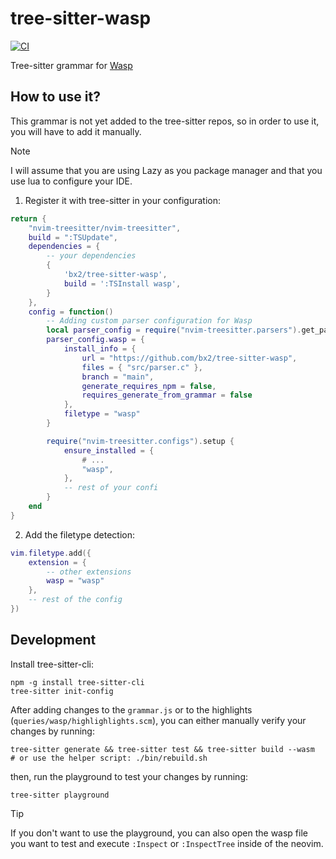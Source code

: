 # tree-sitter-wasp

[![CI][ci]](https://github.com/tree-sitter/tree-sitter-json/actions/workflows/ci.yml)

Tree-sitter grammar for [Wasp](https://github.com/wasp-lang/wasp)

[ci]: https://img.shields.io/github/actions/workflow/status/bx2/tree-sitter-wasp/ci.yml?logo=github&label=CI


## How to use it?

This grammar is not yet added to the tree-sitter repos, so in order to use it, you will
have to add it manually.

> [!NOTE]
> I will assume that you are using Lazy as you package manager and that you use
> lua to configure your IDE.

1. Register it with tree-sitter in your configuration:

```lua
return {
    "nvim-treesitter/nvim-treesitter",
    build = ":TSUpdate",
    dependencies = {
        -- your dependencies
        {
            'bx2/tree-sitter-wasp',
            build = ':TSInstall wasp',
        }
    },
    config = function()
        -- Adding custom parser configuration for Wasp
        local parser_config = require("nvim-treesitter.parsers").get_parser_configs()
        parser_config.wasp = {
            install_info = {
                url = "https://github.com/bx2/tree-sitter-wasp",
                files = { "src/parser.c" },
                branch = "main",
                generate_requires_npm = false,
                requires_generate_from_grammar = false
            },
            filetype = "wasp"
        }

        require("nvim-treesitter.configs").setup {
            ensure_installed = {
                # ...
                "wasp",
            },
            -- rest of your confi
        }
    end
}
```

2. Add the filetype detection:

```lua
vim.filetype.add({
    extension = {
        -- other extensions
        wasp = "wasp"
    },
    -- rest of the config
})
```

## Development

Install tree-sitter-cli:

```
npm -g install tree-sitter-cli
tree-sitter init-config
```

After adding changes to the `grammar.js` or to the highlights (`queries/wasp/highlighlights.scm`),
you can either manually verify your changes by running:

```
tree-sitter generate && tree-sitter test && tree-sitter build --wasm
# or use the helper script: ./bin/rebuild.sh
```

then, run the playground to test your changes by running:

```
tree-sitter playground
```

> [!TIP]
> If you don't want to use the playground, you can also open the wasp file you want to test and execute `:Inspect` or `:InspectTree` inside of the neovim.

